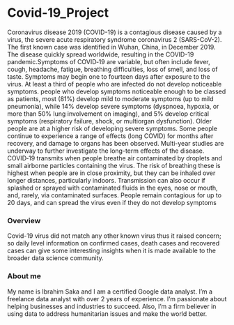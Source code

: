# Covid-19_Project
  Coronavirus disease 2019 (COVID-19) is a contagious disease caused by a virus, the severe acute respiratory syndrome coronavirus 2 (SARS-CoV-2). The first known case was identified in Wuhan, China, in December 2019. The disease quickly spread worldwide, resulting in the COVID-19 pandemic.Symptoms of COVID‑19 are variable, but often include fever, cough, headache, fatigue, breathing difficulties, loss of smell, and loss of taste. Symptoms may begin one to fourteen days after exposure to the virus. At least a third of people who are infected do not develop noticeable symptoms. people who develop symptoms noticeable enough to be classed as patients, most (81%) develop mild to moderate symptoms (up to mild pneumonia), while 14% develop severe symptoms (dyspnoea, hypoxia, or more than 50% lung involvement on imaging), and 5% develop critical symptoms (respiratory failure, shock, or multiorgan dysfunction). Older people are at a higher risk of developing severe symptoms. Some people continue to experience a range of effects (long COVID) for months after recovery, and damage to organs has been observed. Multi-year studies are underway to further investigate the long-term effects of the disease.
  COVID‑19 transmits when people breathe air contaminated by droplets and small airborne particles containing the virus. The risk of breathing these is highest when people are in close proximity, but they can be inhaled over longer distances, particularly indoors. Transmission can also occur if splashed or sprayed with contaminated fluids in the eyes, nose or mouth, and, rarely, via contaminated surfaces. People remain contagious for up to 20 days, and can spread the virus even if they do not develop symptoms


### Overview
Covid-19 virus did not match any other known virus thus it raised concern; so daily level information on confirmed cases, death cases and recovered cases can give some interesting insights when it is made available to the broader data science community.








### About me
My name is Ibrahim Saka and I am a certified Google data analyst. I’m a freelance data analyst with over 2 years of experience. I’m passionate about helping businesses and industries to succeed. Also, I’m a firm believer in using data to address humanitarian issues and make the world better.
